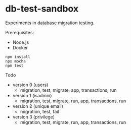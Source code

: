 # db-test-sandbox

Experiments in database migration testing.

Prerequisites:

- Node.js
- Docker

```
npm install
npx mocha
npm test
```

Todo

- version 0 (users)
  - migration, test, migrate, app, transactions, run
- version 1 (isadmin)
  - migration, test, migrate, run, app, transactions, run
- version 2 (unique email)
  - migration, test, fail
- version 3 (privilege)
  - migration, test, migrate, run, app, transactions, run
